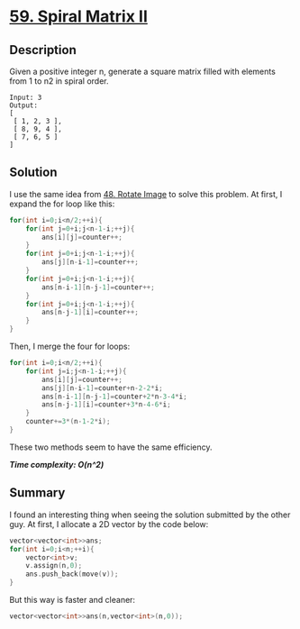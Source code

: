 # [59. Spiral Matrix II](https://leetcode.com/problems/spiral-matrix-ii/)

## Description

Given a positive integer n, generate a square matrix filled with elements from 1 to n2 in spiral order.

```example
Input: 3
Output:
[
 [ 1, 2, 3 ],
 [ 8, 9, 4 ],
 [ 7, 6, 5 ]
]
```

## Solution
I use the same idea from [48. Rotate Image](https://github.com/BlueBug12/LeetCode-Solution/tree/master/%230048_RotateImage) to solve this problem.
 At first, I expand the for loop like this:
```c++
for(int i=0;i<n/2;++i){
    for(int j=0+i;j<n-1-i;++j){
        ans[i][j]=counter++;
    }
    for(int j=0+i;j<n-1-i;++j){
        ans[j][n-i-1]=counter++;
    }
    for(int j=0+i;j<n-1-i;++j){
        ans[n-i-1][n-j-1]=counter++;
    }
    for(int j=0+i;j<n-1-i;++j){
        ans[n-j-1][i]=counter++;
    }
}
```
Then, I merge the four for loops:
```c++
for(int i=0;i<n/2;++i){
    for(int j=i;j<n-1-i;++j){
        ans[i][j]=counter++;
        ans[j][n-i-1]=counter+n-2-2*i;
        ans[n-i-1][n-j-1]=counter+2*n-3-4*i;
        ans[n-j-1][i]=counter+3*n-4-6*i;
    }
    counter+=3*(n-1-2*i);
}
```
These two methods seem to have the same efficiency.

_**Time complexity: O(n^2)**_

## Summary

I found an interesting thing when seeing the solution submitted by the other guy. At first, I  allocate a 2D vector by the code below:

```c++
vector<vector<int>>ans;
for(int i=0;i<n;++i){
    vector<int>v;
    v.assign(n,0);
    ans.push_back(move(v));
}
```
But this way is faster and cleaner:
```c++
vector<vector<int>>ans(n,vector<int>(n,0));
```
